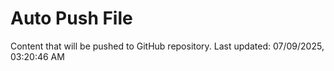 # Auto Push File

Content that will be pushed to GitHub repository.
Last updated: 07/09/2025, 03:20:46 AM